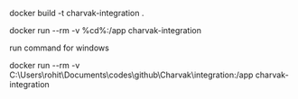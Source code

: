 docker build -t charvak-integration .

docker run --rm -v %cd%:/app charvak-integration

run command for windows

docker run --rm -v C:\Users\rohit\Documents\codes\github\Charvak\integration:/app charvak-integration